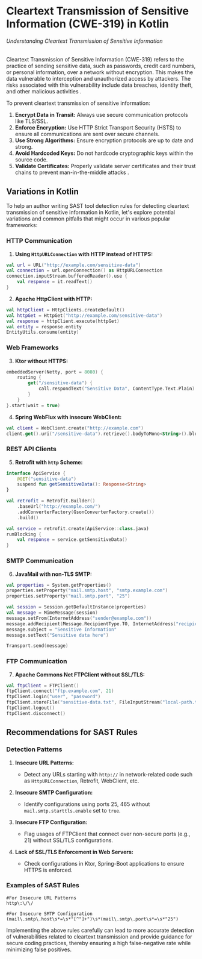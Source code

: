 # Cleartext Transmission of Sensitive Information (CWE-319) in Kotlin

###### Understanding Cleartext Transmission of Sensitive Information

Cleartext Transmission of Sensitive Information (CWE-319) refers to the practice of sending sensitive data, such as passwords, credit card numbers, or personal information, over a network without encryption. This makes the data vulnerable to interception and unauthorized access by attackers. The risks associated with this vulnerability include data breaches, identity theft, and other malicious activities    .

To prevent cleartext transmission of sensitive information:
1. **Encrypt Data in Transit:** Always use secure communication protocols like TLS/SSL.
2. **Enforce Encryption:** Use HTTP Strict Transport Security (HSTS) to ensure all communications are sent over secure channels.
3. **Use Strong Algorithms:** Ensure encryption protocols are up to date and strong.
4. **Avoid Hardcoded Keys:** Do not hardcode cryptographic keys within the source code.
5. **Validate Certificates:** Properly validate server certificates and their trust chains to prevent man-in-the-middle attacks   .

## Variations in Kotlin

To help an author writing SAST tool detection rules for detecting cleartext transmission of sensitive information in Kotlin, let's explore potential variations and common pitfalls that might occur in various popular frameworks:

### HTTP Communication

1. **Using `HttpURLConnection` with HTTP instead of HTTPS:**

```kotlin
val url = URL("http://example.com/sensitive-data")
val connection = url.openConnection() as HttpURLConnection
connection.inputStream.bufferedReader().use {
    val response = it.readText()
}
```

2. **Apache HttpClient with HTTP:**

```kotlin
val httpClient = HttpClients.createDefault()
val httpGet = HttpGet("http://example.com/sensitive-data")
val response = httpClient.execute(httpGet)
val entity = response.entity
EntityUtils.consume(entity)
```

### Web Frameworks

3. **Ktor without HTTPS:**

```kotlin
embeddedServer(Netty, port = 8080) {
    routing {
        get("/sensitive-data") {
            call.respondText("Sensitive Data", ContentType.Text.Plain)
        }
    }
}.start(wait = true)
```

4. **Spring WebFlux with insecure WebClient:**

```kotlin
val client = WebClient.create("http://example.com")
client.get().uri("/sensitive-data").retrieve().bodyToMono<String>().block()
```

### REST API Clients

5. **Retrofit with `http` Scheme:**

```kotlin
interface ApiService {
    @GET("sensitive-data")
    suspend fun getSensitiveData(): Response<String>
}

val retrofit = Retrofit.Builder()
    .baseUrl("http://example.com/")
    .addConverterFactory(GsonConverterFactory.create())
    .build()

val service = retrofit.create(ApiService::class.java)
runBlocking {
    val response = service.getSensitiveData()
}
```

### SMTP Communication

6. **JavaMail with non-TLS SMTP:**

```kotlin
val properties = System.getProperties()
properties.setProperty("mail.smtp.host", "smtp.example.com")
properties.setProperty("mail.smtp.port", "25")

val session = Session.getDefaultInstance(properties)
val message = MimeMessage(session)
message.setFrom(InternetAddress("sender@example.com"))
message.addRecipient(Message.RecipientType.TO, InternetAddress("recipient@example.com"))
message.subject = "Sensitive Information"
message.setText("Sensitive data here")

Transport.send(message)
```

### FTP Communication

7. **Apache Commons Net FTPClient without SSL/TLS:**

```kotlin
val ftpClient = FTPClient()
ftpClient.connect("ftp.example.com", 21)
ftpClient.login("user", "password")
ftpClient.storeFile("sensitive-data.txt", FileInputStream("local-path.txt"))
ftpClient.logout()
ftpClient.disconnect()
```

## Recommendations for SAST Rules

### Detection Patterns

1. **Insecure URL Patterns:**
   - Detect any URLs starting with `http://` in network-related code such as `HttpURLConnection`, Retrofit, WebClient, etc.
   
2. **Insecure SMTP Configuration:**
   - Identify configurations using ports 25, 465 without `mail.smtp.starttls.enable` set to `true`.

3. **Insecure FTP Configuration:**
   - Flag usages of FTPClient that connect over non-secure ports (e.g., 21) without SSL/TLS configurations.
   
4. **Lack of SSL/TLS Enforcement in Web Servers:**
   - Check configurations in Ktor, Spring-Boot applications to ensure HTTPS is enforced.

### Examples of SAST Rules

```regex
#For Insecure URL Patterns
http\:\/\/

#For Insecure SMTP Configuration
(mail\.smtp\.host\s*=\s*"[^"]+")\s*(mail\.smtp\.port\s*=\s*"25")
```

Implementing the above rules carefully can lead to more accurate detection of vulnerabilities related to cleartext transmission and provide guidance for secure coding practices, thereby ensuring a high false-negative rate while minimizing false positives.